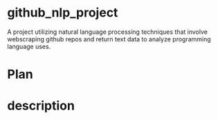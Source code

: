 # github_nlp_project
A project utilizing natural language processing techniques that involve webscraping github repos and return text data to analyze programming language uses.

# Plan

# description
